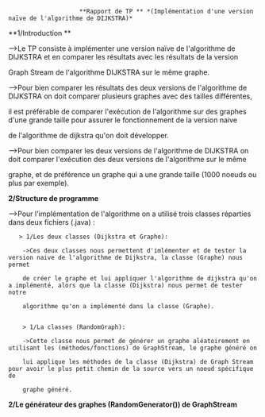                         **Rapport de TP ** *(Implémentation d'une version naïve de l'algorithme de DIJKSTRA)* 
 
 **1/Introduction ** 
 
 -->Le TP consiste à implémenter une version naïve de l'algorithme de DIJKSTRA et en comparer les résultats avec les résultats de la version 
 
 Graph Stream de l'algorithme DIJKSTRA sur le même graphe. 
 
 -->Pour bien comparer les résultats des deux versions de l'algorithme de DIJKSTRA on doit comparer plusieurs graphes avec des tailles différentes,
 
 il est préférable de comparer l'exécution de l'algorithme sur des graphes d'une grande taille pour assurer le fonctionnement de la version naive 
 
 de l'algorithme de dijkstra qu'on doit développer. 
 
 
 -->Pour bien comparer les deux versions de l'algorithme de DIJKSTRA on doit comparer l'exécution des deux versions de l'algorithme sur le même
 
 graphe, et de préférence un graphe qui a une grande taille (1000 noeuds ou plus par exemple). 
 
 
 **2/Structure de programme**
 
  -->Pour l'implémentation de l'algorithme on a utilisé trois classes réparties dans deux fichiers (.java) : 
  
     
       > 1/Les deux classes (Dijkstra et Graphe): 
       
        ->Ces deux classes nous permettent d'imlémenter et de tester la version naive de l'algorithme de Dijkstra, la classe (Graphe) nous permet 
         
        de créer le graphe et lui appliquer l'algorithme de dijkstra qu'on a implémenté, alors que la classe (Dijkstra) nous permet de tester notre
        
        algorithme qu'on a implémenté dans la classe (Graphe). 
        
        
        > 1/La classes (RandomGraph):
        
        ->Cette classe nous permet de générer un graphe aléatoirement en utilisant les (méthodes/fonctions) de GraphStream, le graphe généré on 
        
        lui applique les méthodes de la classe (Dijkstra) de Graph Stream pour avoir le plus petit chemin de la source vers un noeud spécifique de
        
        graphe généré.
        
        
**2/Le générateur des graphes (RandomGenerator()) de GraphStream**        
        
        
        
        















































































































































































































































































































































































































































































































































































































































































































































































































































































































































































































































































































































































































































































































































































































































































































































































































































































































































































































































































































































































































































































































































































































































